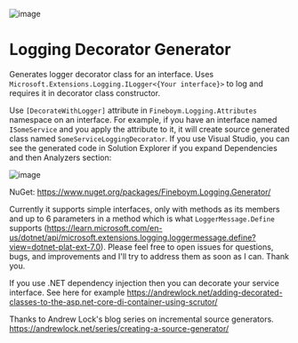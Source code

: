 ![image](https://github.com/DavidFineboym/LoggingDecoratorGenerator/actions/workflows/dotnet.yml/badge.svg)
# Logging Decorator Generator

Generates logger decorator class for an interface. Uses `Microsoft.Extensions.Logging.ILogger<{Your interface}>` to log and requires it in decorator class constructor.

Use `[DecorateWithLogger]` attribute in `Fineboym.Logging.Attributes` namespace on an interface. For example, if you have an interface named `ISomeService` and you apply the attribute to it, it will create source generated class named `SomeServiceLoggingDecorator`. If you use Visual Studio, you can see the generated code in Solution Explorer if you expand Dependencies and then Analyzers section:

![image](https://user-images.githubusercontent.com/45399687/226137973-75c85ad9-7e8f-4891-8ad2-bf3c28e3fb89.png)

NuGet: https://www.nuget.org/packages/Fineboym.Logging.Generator/

Currently it supports simple interfaces, only with methods as its members and up to 6 parameters in a method which is what `LoggerMessage.Define` supports (https://learn.microsoft.com/en-us/dotnet/api/microsoft.extensions.logging.loggermessage.define?view=dotnet-plat-ext-7.0).
Please feel free to open issues for questions, bugs, and improvements and I'll try to address them as soon as I can. Thank you.

If you use .NET dependency injection then you can decorate your service interface. See here for example https://andrewlock.net/adding-decorated-classes-to-the-asp.net-core-di-container-using-scrutor/

Thanks to Andrew Lock's blog series on incremental source generators. https://andrewlock.net/series/creating-a-source-generator/
